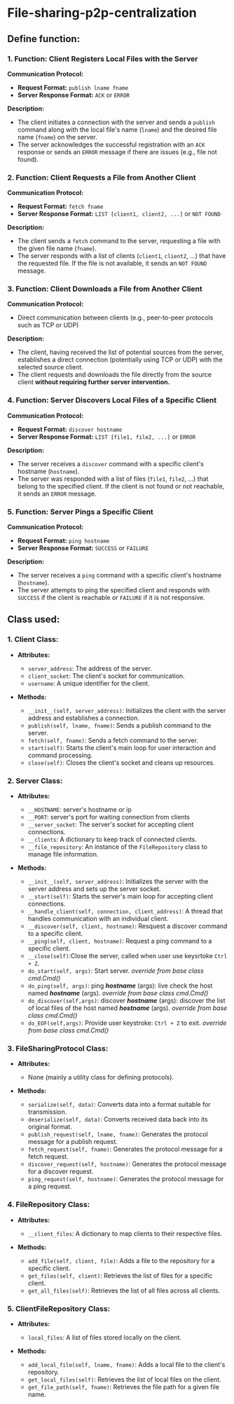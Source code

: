 # File-sharing-p2p-centralization

## Define function:
### 1. Function: Client Registers Local Files with the Server

**Communication Protocol:**
- **Request Format:** `publish lname fname`
- **Server Response Format:** `ACK` or `ERROR`

**Description:**
- The client initiates a connection with the server and sends a `publish` command along with the local file's name (`lname`) and the desired file name (`fname`) on the server.
- The server acknowledges the successful registration with an `ACK` response or sends an `ERROR` message if there are issues (e.g., file not found).

### 2. Function: Client Requests a File from Another Client

**Communication Protocol:**
- **Request Format:** `fetch fname`
- **Server Response Format:** `LIST [client1, client2, ...]` or `NOT FOUND`

**Description:**
- The client sends a `fetch` command to the server, requesting a file with the given file name (`fname`).
- The server responds with a list of clients (`client1`, `client2`, ...) that have the requested file. If the file is not available, it sends an `NOT FOUND` message.

### 3. Function: Client Downloads a File from Another Client

**Communication Protocol:**
- Direct communication between clients (e.g., peer-to-peer protocols such as TCP or UDP)

**Description:**
- The client, having received the list of potential sources from the server, establishes a direct connection (potentially using TCP or UDP) with the selected source client.
- The client requests and downloads the file directly from the source client **without requiring further server intervention.**

### 4. Function: Server Discovers Local Files of a Specific Client

**Communication Protocol:**
- **Request Format:** `discover hostname`
- **Server Response Format:** `LIST [file1, file2, ...]` or `ERROR`

**Description:**
- The server receives a `discover` command with a specific client's hostname (`hostname`).
- The server was responded with a list of files (`file1`, `file2`, ...) that belong to the specified client. If the client is not found or not reachable, it sends an `ERROR` message.

### 5. Function: Server Pings a Specific Client

**Communication Protocol:**
- **Request Format:** `ping hostname`
- **Server Response Format:** `SUCCESS` or `FAILURE`

**Description:**
- The server receives a `ping` command with a specific client's hostname (`hostname`).
- The server attempts to ping the specified client and responds with `SUCCESS` if the client is reachable or `FAILURE` if it is not responsive.

## Class used:
### 1. **Client Class:**

   - **Attributes:**
     - `server_address`: The address of the server.
     - `client_socket`: The client's socket for communication.
     - `username`: A unique identifier for the client.

   - **Methods:**
     - `__init__(self, server_address)`: Initializes the client with the server address and establishes a connection.
     - `publish(self, lname, fname)`: Sends a publish command to the server.
     - `fetch(self, fname)`: Sends a fetch command to the server.
     - `start(self)`: Starts the client's main loop for user interaction and command processing.
     - `close(self)`: Closes the client's socket and cleans up resources.

### 2. **Server Class:**

   - **Attributes:**
     - `__HOSTNAME`: server's hostname or ip
     - `__PORT`: server's port for waiting connection from clients
     - `__server_socket`: The server's socket for accepting client connections.
     - `__clients`: A dictionary to keep track of connected clients.
     - `__file_repository`: An instance of the `FileRepository` class to manage file information.

   - **Methods:**
     - `__init__(self, server_address)`: Initializes the server with the server address and sets up the server socket.
     - `__start(self)`: Starts the server's main loop for accepting client connections.
     - `__handle_client(self, connection, client_address)`: A thread that handles communication with an individual client.
     - `__discover(self, client, hostname)`: Resquest a discover command to a specific client.
     - `__ping(self, client, hostname)`: Request a ping command to a specific client.
     - `__close(self)`:Close the server, called when user use keysrtoke `Ctrl + Z`.
     - `do_start(self, args)`: Start server. *override from base class cmd.Cmd()*
     - `do_ping(self, args)`: ping ***hostname*** (args): live check the host named ***hostname*** (args). *override from base class cmd.Cmd()*
     - `do_discover(self,args)`: discover ***hostname*** (args): discover the list of local files of the host named ***hostname*** (args). *override from base class cmd.Cmd()*
     - `do_EOF(self,args)`: Provide user keystroke: `Ctrl + Z` to exit. *override from base class cmd.Cmd()*
    

### 3. **FileSharingProtocol Class:**

   - **Attributes:**
     - None (mainly a utility class for defining protocols).

   - **Methods:**
     - `serialize(self, data)`: Converts data into a format suitable for transmission.
     - `deserialize(self, data)`: Converts received data back into its original format.
     - `publish_request(self, lname, fname)`: Generates the protocol message for a publish request.
     - `fetch_request(self, fname)`: Generates the protocol message for a fetch request.
     - `discover_request(self, hostname)`: Generates the protocol message for a discover request.
     - `ping_request(self, hostname)`: Generates the protocol message for a ping request.

### 4. **FileRepository Class:**

   - **Attributes:**
     - `__client_files`: A dictionary to map clients to their respective files.

   - **Methods:**
     - `add_file(self, client, file)`: Adds a file to the repository for a specific client.
     - `get_files(self, client)`: Retrieves the list of files for a specific client.
     - `get_all_files(self)`: Retrieves the list of all files across all clients.

### 5. **ClientFileRepository Class:**

   - **Attributes:**
     - `local_files`: A list of files stored locally on the client.

   - **Methods:**
     - `add_local_file(self, lname, fname)`: Adds a local file to the client's repository.
     - `get_local_files(self)`: Retrieves the list of local files on the client.
     - `get_file_path(self, fname)`: Retrieves the file path for a given file name.

<!-- ### 6. **ConnectionManager Class:**

   - **Attributes:**
     - None (handles connections and threading).

   - **Methods:**
     - `establish_connection(self, address)`: Establishes a connection to the specified address.
     - `close_connection(self, socket)`: Closes a connection.
     - `start_thread(self, target, args)`: Starts a new thread for a specified target function with arguments. -->

